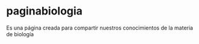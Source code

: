 # paginabiologia
Es una página creada para compartir nuestros conocimientos de la materia de biología

